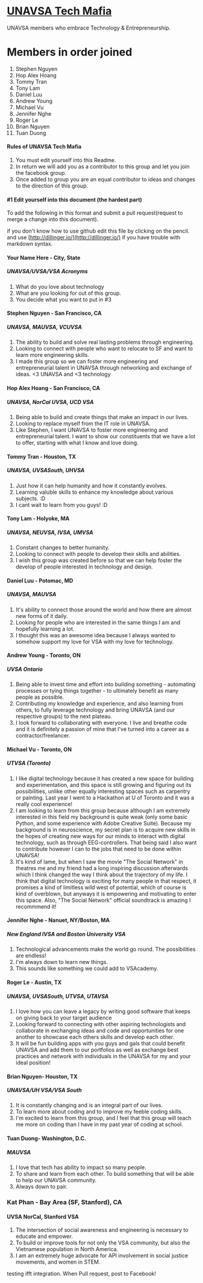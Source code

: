 
# [UNAVSA Tech Mafia](https://www.facebook.com/groups/609480592500450/)
UNAVSA members who embrace Technology & Entrepreneurship.

Members in order joined
=======
1. Stephen Nguyen
2. Hop Alex Hoang
3. Tommy Tran
4. Tony Lam
5. Daniel Luu
6. Andrew Young
7. Michael Vu
8. Jennifer Nghe
9. Roger Le
10. Brian Nguyen
11. Tuan Duong

#### Rules of UNAVSA Tech Mafia

1. You must edit yourself into this Readme.
2. In return we will add you as a contributor to this group and let you join the facebook group.
3. Once added to group you are an equal contributor to ideas and changes to the direction of this group.

#### #1 Edit yourself into this document (the hardest part)
To add the following in this format and submit a pull request(request to merge a change into this document).

if you don't know how to use github edit this file by clicking on the pencil. and use [http://dillinger.io/](http://dillinger.io/) if you have trouble with markdown syntax.

#### Your Name Here - City, State
##### UNAVSA/UVSA/VSA Acronyms

  1. What do you love about technology
  2. What are you looking for out of this group.
  3. You decide what you want to put in #3

#### Stephen Nguyen - San Francisco, CA
##### UNAVSA, MAUVSA, VCUVSA

  1. The ability to build and solve real lasting problems through engineering.
  2. Looking to connect with people who want to relocate to SF and want to learn more engineering skills.
  3. I made this group so we can foster more engineering and entrepreneurial talent in UNAVSA through networking and exchange of ideas. <3 UNAVSA and <3 technology

#### Hop Alex Hoang - San Francisco, CA
##### UNAVSA, NorCal UVSA, UCD VSA

  1. Being able to build and create things that make an impact in our lives.
  2. Looking to replace myself from the IT role in UNAVSA.
  3. Like Stephen, I want UNAVSA to foster more engineering and entrepreneurial talent. I want to show our constituents that we have a lot to offer, starting with what I know and love doing.

#### Tommy Tran - Houston, TX
##### UNAVSA, UVSASouth, UHVSA

  1. Just how it can help humanity and how it constantly evolves.
  2. Learning valuble skills to enhance my knowledge about various subjects. :D
  3. I cant wait to learn from you guys! :D

#### Tony Lam - Holyoke, MA
##### UNAVSA, NEUVSA, IVSA, UMVSA

  1. Constant changes to better humanity.
  2. Looking to connect with people to develop their skills and abilities.
  3. I wish this group was created before so that we can help foster the develop of people interested in technology and design.
  

#### Daniel Luu - Potomac, MD
##### UNAVSA, MAUVSA

  1. It's ability to connect those around the world and how there are almost new forms of it daily.
  2. Looking for people who are interested in the same things I am and hopefully learning a lot.
  3. I thought this was an awesome idea because I always wanted to somehow support my love for VSA with my love for technology.

#### Andrew Young - Toronto, ON
##### UVSA Ontario

  1. Being able to invest time and effort into building something - automating processes or tying things together - to ultimately benefit as many people as possible.
  2. Contributing my knowledge and experience, and also learning from others, to fully leverage technology and bring UNAVSA (and our respective groups) to the next plateau.
  3. I look forward to collaborating with everyone. I live and breathe code and it is definitely a passion of mine that I've turned into a career as a contractor/freelancer.

#### Michael Vu - Toronto, ON
##### UTVSA (Toronto)

  1. I like digital technology because it has created a new space for building and experimentation, and this space is still growing and figuring out its possibilities, unlike other equally interesting spaces such as carpentry or painting. Last year I went to a Hackathon at U of Toronto and it was a really cool experience!
  2. I am looking to learn from this group because although I am extremely interested in this field my background is quite weak (only some basic Python, and some experience with Adobe Creative Suite). Because my background is in neuroscience, my secret plan is to acquire new skills in the hopes of creating new ways for our minds to interact with digital technology, such as through EEG-controllers. That being said I also want to contribute however I can to the jobs that need to be done within UNAVSA!
  3. It's kind of lame, but when I saw the movie "The Social Network" in theatres me and my friend had a long inspiring discussion afterwards which I think changed the way I think about the trajectory of my life. I think that digital technology is exciting for many people in that respect, it promises a kind of limitless wild west of potential, which of course is kind of overblown, but anyways it is empowering and motivating to enter this space. Also, "The Social Network" official soundtrack is amazing I recommmend it!
  
#### Jennifer Nghe - Nanuet, NY/Boston, MA
##### New England IVSA and Boston University VSA

   1. Technological advancements make the world go round. The possibilities are endless!
   2. I'm always down to learn new things.
   3. This sounds like something we could add to VSAcademy.

#### Roger Le - Austin, TX
##### UNAVSA, UVSASouth, UTVSA, UTAVSA
   1. I love how you can leave a legacy by writing good software that keeps on giving back to your target audience
   2. Looking forward to connecting with other aspiring technologists and collaborate in exchanging ideas and code and opportunities for one another to showcase each others skills and develop each other.
   3. It will be fun building apps with you guys and gals that could benefit UNAVSA and add them to our portfolios as well as exchange best practices and network with individuals in the UNAVSA for my and your ideal position!


#### Brian Nguyen- Houston, TX
##### UNAVSA/UH VSA/VSA South

  1. It is constantly changing and is an integral part of our lives.
  2. To learn more about coding and to improve my feeble coding skills.
  3. I'm excited to learn from this group, and I feel that this group will teach me more on coding than I have in my past year of coding at school.

#### Tuan Duong- Washington, D.C.
##### MAUVSA

  1. I love that tech has ability to impact so many people.
  2. To share and learn from each other. To build something that will be able to help our UNAVSA community.
  3. Always down to pair.

### Kat Phan - Bay Area (SF, Stanford), CA
#### UVSA NorCal, Stanford VSA
1. The intersection of social awareness and engineering is necessary to educate and empower.
2. To build or improve tools for not only the VSA community, but also the Vietnamese population in North America.
3. I am an extremely huge advocate for API involvement in  social justice movements, and women in STEM.
  

testing ifft integration. When Pull request, post to Facebook!

